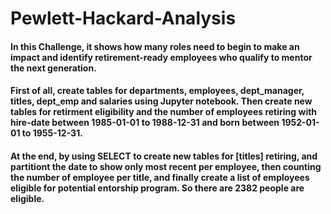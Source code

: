 # Pewlett-Hackard-Analysis

#### In this Challenge, it shows how many roles need to begin to make an impact and identify retirement-ready employees who qualify to mentor the next generation.
    
#### First of all, create tables for departments, employees, dept_manager, titles, dept_emp and salaries using Jupyter notebook. Then create new tables for retirment eligibility and the number of employees retiring with hire-date between 1985-01-01 to 1988-12-31 and born between 1952-01-01 to 1955-12-31. 
    
#### At the end, by using SELECT to create new tables for [titles] retiring, and partitiont the date to show only most recent per employee, then counting the number of employee per title, and finally create a list of employees eligible for potential entorship program. So there are 2382 people are eligible.
   
